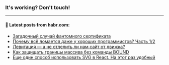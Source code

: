 ### It's working? Don't touch!

---
<!--
#### 🛠️ Technical stack:

![C++](https://img.shields.io/badge/C++-informational?logo=c%2B%2B&style=flat&logoColor=white&color=9C033A)
![Java](https://img.shields.io/badge/Java-informational?logo=java&style=flat&logoColor=white&color=007396)
![Kotlin](https://img.shields.io/badge/Kotlin-informational?logo=Kotlin&style=flat&logoColor=white&color=0095D5)
![JS](https://img.shields.io/badge/JS-informational?logo=javaScript&style=flat&logoColor=black&color=F7Df1E) <br>
![HTML5](https://img.shields.io/badge/HTML5-informational?logo=html5&style=flat&logoColor=white&color=E34F26)
![CSS3](https://img.shields.io/badge/CSS3-informational?logo=css3&style=flat&logoColor=white&color=157286)
![Sass](https://img.shields.io/badge/Saas-informational?logo=sass&style=flat&logoColor=white&color=hotpink)
![PHP](https://img.shields.io/badge/PHP-informational?logo=php&style=flat&logoColor=white&color=777BB4) <br>
![WebPAck](https://img.shields.io/badge/WebPack-informational?logo=webPack&style=flat&logoColor=white&color=FF6F00)
![Bootstrap](https://img.shields.io/badge/Bootstrap-informational?logo=Bootstrap&style=flat&logoColor=white&color=7952B3)
![MySQL](https://img.shields.io/badge/MySQL-informational?logo=MySQL&style=flat&logoColor=white&color=00f) <br>
![NodeJS](https://img.shields.io/badge/NodeJS-informational?logo=node.js&style=flat&logoColor=white&color=43853D)
![Spring](https://img.shields.io/badge/Spring-informational?logo=Spring&style=flat&logoColor=white&color=0A9EDC)
![Angular](https://img.shields.io/badge/Vue-informational?logo=vue.js&style=flat&logoColor=white&color=red)
![Git](https://img.shields.io/badge/Git-informational?logo=git&style=flat&logoColor=white&color=darkorange)

___
-->

#### 💬 Latest posts from habr.com:

<!-- BLOG-POST-LIST:START -->
- [Загадочный случай фантомного сертификата](https://habr.com/ru/post/672992/?utm_source=habrahabr&utm_medium=rss&utm_campaign=672992)
- [Почему всё ломается даже у хороших программистов? Часть 1/2](https://habr.com/ru/post/672994/?utm_source=habrahabr&utm_medium=rss&utm_campaign=672994)
- [Левитация — а не отделить ли нам сайт от движка?](https://habr.com/ru/post/672380/?utm_source=habrahabr&utm_medium=rss&utm_campaign=672380)
- [Как защищать границы массива без команды BOUND](https://habr.com/ru/post/672956/?utm_source=habrahabr&utm_medium=rss&utm_campaign=672956)
- [Еще один способ использовать SVG в React. На этот раз удобный](https://habr.com/ru/post/672984/?utm_source=habrahabr&utm_medium=rss&utm_campaign=672984)
<!-- BLOG-POST-LIST:END -->
